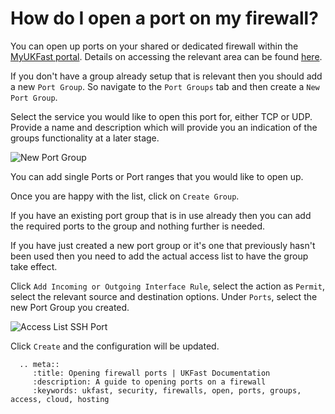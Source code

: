 # How do I open a port on my firewall?

You can open up ports on your shared or dedicated firewall within the [MyUKFast portal](https://www.ukfast.co.uk/myukfast.html). Details on accessing the relevant area can be found [here](viewconfig.html).

If you don't have a group already setup that is relevant then you should add a new `Port Group`. So navigate to the `Port Groups` tab and then create a `New Port Group`.

Select the service you would like to open this port for, either TCP or UDP. Provide a name and description which will provide you an indication of the groups functionality at a later stage.

![New Port Group](files/new-port-group.png)

You can add single Ports or Port ranges that you would like to open up.

Once you are happy with the list, click on `Create Group`.

If you have an existing port group that is in use already then you can add the required ports to the group and nothing further is needed.

If you have just created a new port group or it's one that previously hasn't been used then you need to add the actual access list to have the group take effect.

Click `Add Incoming or Outgoing Interface Rule`, select the action as `Permit`, select the relevant source and destination options. Under `Ports`, select the new Port Group you created.

![Access List SSH Port](files/access-list-ssh-group.png)

Click `Create` and the configuration will be updated.

```eval_rst
  .. meta::
     :title: Opening firewall ports | UKFast Documentation
     :description: A guide to opening ports on a firewall
     :keywords: ukfast, security, firewalls, open, ports, groups, access, cloud, hosting

